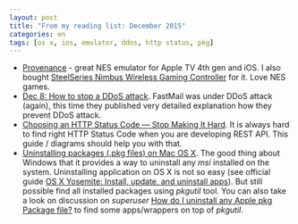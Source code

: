 ```yaml
---
layout: post
title: "From my reading list: December 2015"
categories: en
tags: [os x, ios, emulator, ddos, http status, pkg]
---
```


- [Provenance](https://github.com/jasarien/Provenance) - great NES emulator for
    Apple TV 4th gen and iOS. I also bought [SteelSeries Nimbus Wireless Gaming
    Controller](https://steelseries.com/gaming-controllers/nimbus) for it. Love
    NES games.
- [Dec 8: How to stop a DDoS attack](https://blog.fastmail.com//2015/12/08/how-to-stop-a-ddos-attack/).
    FastMail was under DDoS attack (again), this time they published very
    detailed explanation how they prevent DDoS attack.
- [Choosing an HTTP Status Code — Stop Making It Hard](http://racksburg.com/choosing-an-http-status-code/).
    It is always hard to find right HTTP Status Code when you are developing
    REST API. This guide / diagrams should help you with that.
- [Uninstalling packages (.pkg files) on Mac OS
    X](https://wincent.com/wiki/Uninstalling_packages_(.pkg_files)_on_Mac_OS_X).
    The good thing about Windows that it provides a way to uninstall any *msi*
    installed on the system. Uninstalling application on OS X is not so easy
    (see official guide [OS X Yosemite: Install, update, and uninstall
    apps](https://support.apple.com/kb/PH18752?locale=en_US&viewlocale=en_US)).
    But still possible find all installed packages using *pkgutil* tool. You
    can also take a look on discussion on *superuser* [How do I uninstall any
    Apple pkg Package
    file?](http://superuser.com/questions/36567/how-do-i-uninstall-any-apple-pkg-package-file/)
    to find some apps/wrappers on top of *pkgutil*.
